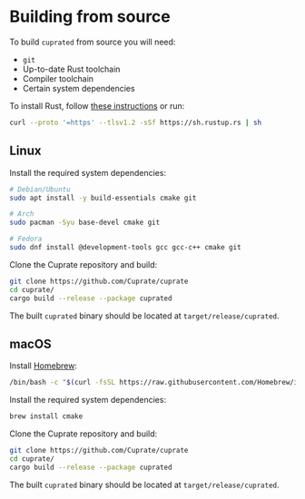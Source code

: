 # Building from source
To build `cuprated` from source you will need:

- `git`
- Up-to-date Rust toolchain
- Compiler toolchain
- Certain system dependencies

To install Rust, follow [these instructions](https://www.rust-lang.org/learn/get-started) or run:
```bash
curl --proto '=https' --tlsv1.2 -sSf https://sh.rustup.rs | sh
```

<!-- TODO: Windows build instruction -->

## Linux
Install the required system dependencies:

```bash
# Debian/Ubuntu
sudo apt install -y build-essentials cmake git

# Arch
sudo pacman -Syu base-devel cmake git

# Fedora
sudo dnf install @development-tools gcc gcc-c++ cmake git
```

Clone the Cuprate repository and build:

```bash
git clone https://github.com/Cuprate/cuprate
cd cuprate/
cargo build --release --package cuprated
```

The built `cuprated` binary should be located at `target/release/cuprated`.

## macOS
Install [Homebrew](https://brew.sh):

```bash
/bin/bash -c "$(curl -fsSL https://raw.githubusercontent.com/Homebrew/install/HEAD/install.sh)"
```

Install the required system dependencies:
```bash
brew install cmake
```

Clone the Cuprate repository and build:

```bash
git clone https://github.com/Cuprate/cuprate
cd cuprate/
cargo build --release --package cuprated
```

The built `cuprated` binary should be located at `target/release/cuprated`.
